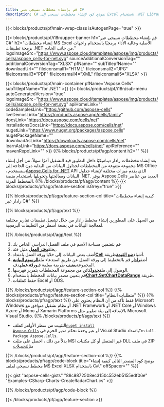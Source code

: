 ```yaml
---
title: قم بإنشاء مخططات نسيجي عبر C#
description: C# نموذج كود لإنشاء مخططات نسيجي إلى Excel باستخدام .NET Library. استخدم هذا الرمز لإنشاء مخطط نسيجي لبرنامج MS Excel داخل VB.NET أو Asp.NET أو أي تطبيق يستند إلى .NET.
---
```

{{< blocks/products/pf/main-wrap-class isAutogenPage="true" >}}

{{< blocks/products/pf/i18n/upper-banner h1="قم بإنشاء مخططات نسيجي عبر C#" h2="إنشاء مخططات MS Excel الأصلية وعالية الأداء برمجيًا باستخدام واجهات برمجة تطبيقات .NET من جانب الخادم." logoImageSrc="https://www.aspose.cloud/templates/aspose/img/products/cells/aspose_cells-for-net.svg" sourceAdditionalConversionTag="" additionalConversionTag="XLSX" pfName="" subTitlepfName="" downloadUrl="" fileiconsmall1="HTML" fileiconsmall2="JPG" fileiconsmall3="PDF" fileiconsmall4="XML" fileiconsmall5="XLSX" >}}

{{< blocks/products/pf/main-container pfName="Aspose.Cells" subTitlepfName="for .NET" >}}
{{< blocks/products/pf/i18n/sub-menu autoGeneratedVersion="true" logoImageSrc="https://www.aspose.cloud/templates/aspose/img/products/cells/aspose_cells-for-net.svg" apiHomeLink="" codeSamplesLink="https://github.com/aspose-cells" liveDemosLink="https://products.aspose.app/cells/family" docsLink="https://docs.aspose.com/cells/net" installationsDocsLink="https://docs.aspose.com/cells/net" nugetLink="https://www.nuget.org/packages/aspose.cells" nugetPackageName="" downloadAsLink="https://downloads.aspose.com/cells/net" learnAsLink="https://docs.aspose.com/cells/net" apiReference="" mavenRepoLink="" >}}
{{% blocks/products/pf/agp/content h2="" %}}

يعد إنشاء مخططات رادار ديناميكيًا داخل التطبيق قيد التشغيل أمرًا سهلاً. من أجل إنشاء مجموعة متنوعة من المخططات لجداول البيانات من البداية دون الحاجة إلى MS Office ، سنستخدم[Aspose.Cells for .NET](https://products.aspose.com/cells/net) API الذي يقدم ميزات مختلفة لإنشاء جداول البيانات ومعالجتها وتحويلها باستخدام منصة .NET. يوفر Aspose.Cells العديد من عناصر المخطط المرنة.
{{% /blocks/products/pf/agp/content %}}
{{< blocks/products/pf/agp/feature-section isGrey="true" >}}

{{% blocks/products/pf/agp/feature-section-col title="كيفية إنشاء مخططات رادار عبر C#" %}}

{{% blocks/products/pf/agp/text %}}

من السهل على المطورين إنشاء مخطط رادار من خلال تشغيل تطبيقات تقارير مختلفة لمعالجة البيانات في بضعة أسطر من التعليمات البرمجية.

{{% /blocks/products/pf/agp/text %}}

1. قم بتضمين مساحة الاسم في ملف الفصل الدراسي الخاص بك
1.  يخلق[**دفتر العمل**](https://reference.aspose.com/cells/net/aspose.cells/workbook) مثيل فئة.
1.  أضف بعض البيانات إلى خلايا ورقة العمل بامتداد[**Cell**](https://reference.aspose.com/cells/net/aspose.cells/cell) أشياء[**ضع القيمة**](https://reference.aspose.com/cells/net/aspose.cells/cell/methods/putvalue/index)طريقة.
1.  أضف[**رادار**](https://reference.aspose.com/cells/net/aspose.cells.charts/charttype) قم بالتخطيط إلى ورقة العمل عن طريق استدعاء ملف[**الرسوم البيانية**](https://reference.aspose.com/cells/net/aspose.cells.charts/chartcollection) المجموعة[**يضيف**](https://reference.aspose.com/cells/net/aspose.cells.charts/chartcollection/methods/add) طريقة مغلفة في[**ورقة عمل**](https://reference.aspose.com/cells/net/aspose.cells/worksheet)هدف.
1.  الوصول إلى ملف[**جدول**](https://reference.aspose.com/cells/net/aspose.cells.charts/chart)كائن من مجموعة المخططات بتمرير فهرسها.
1.  قم بتعيين مصدر بيانات المخطط باستخدام[**Chart.SetChartDataRange**](https://https://reference.aspose.com/cells/net/aspose.cells.charts/chart/methods/setchartdatarange) طريقة.
1. حفظ كملفات Excel أو ODS.

{{% /blocks/products/pf/agp/feature-section-col %}}
{{% blocks/products/pf/agp/feature-section-col title="متطلبات النظام" %}}
{{% blocks/products/pf/agp/text %}}
فقط تأكد من أن النظام يحتوي على Microsoft Windows أو نظام تشغيل متوافق مع .NET Framework أو .NET Core أو Windows Azure أو Mono أو Xamarin Platforms بالإضافة إلى بيئة تطوير مثل Microsoft Visual Studio.
{{% /blocks/products/pf/agp/text %}}
-  التثبيت من سطر الأوامر كملف<code><a href="https://downloads.aspose.com/cells/net">nuget install Aspose.Cells</a></code> أو عبر وحدة تحكم مدير الحزم في Visual Studio بامتداد<code>Install-Package Aspose.Cells</code>.
-  بدلاً من ذلك ، احصل على مثبّت MSI غير المتصل أو كل مكتبات DLL في ملف ZIP من<a href="https://downloads.aspose.com/cells/net">التحميلات</a>

{{% /blocks/products/pf/agp/feature-section-col %}}
{{% blocks/products/pf/agp/code-block title="يوضح كود المصدر التالي كيفية إنشاء مخطط نسيجي لملف MS Excel XLSX باستخدام C#." offSpacer="" %}}

{{< gist "aspose-cells-gists" "88c9872508ec3150c552eb5155edf06e" "Examples-CSharp-Charts-CreateRadarChart.cs" >}}

{{% /blocks/products/pf/agp/code-block %}}

{{< /blocks/products/pf/agp/feature-section >}}

<!-- aboutfile Starts -->
